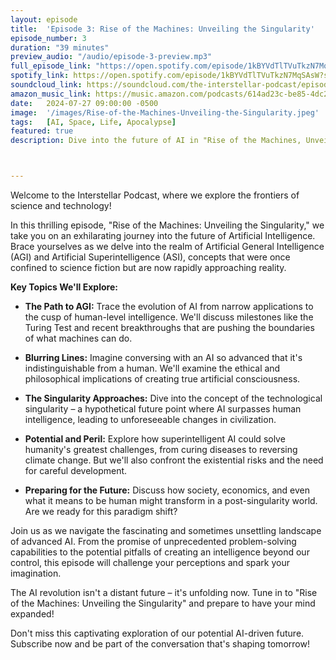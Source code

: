 ```yaml
---
layout: episode
title:  'Episode 3: Rise of the Machines: Unveiling the Singularity'
episode_number: 3
duration: "39 minutes"
preview_audio: "/audio/episode-3-preview.mp3"
full_episode_link: "https://open.spotify.com/episode/1kBYVdTlTVuTkzN7MqSAsW?si=H8suk_wHSXCPocS2ifNqbw"
spotify_link: https://open.spotify.com/episode/1kBYVdTlTVuTkzN7MqSAsW?si=H8suk_wHSXCPocS2ifNqbw
soundcloud_link: https://soundcloud.com/the-interstellar-podcast/episode-3-rise-of-the-machines-unveiling-the-singularity
amazon_music_link: https://music.amazon.com/podcasts/614ad23c-be85-4dc2-b07b-510266723045/episodes/5ce150d8-d5f5-4bb5-88c2-aad15c5f21b8/episode-3-rise-of-the-machines-unveiling-the-singularity
date:   2024-07-27 09:00:00 -0500
image:  '/images/Rise-of-the-Machines-Unveiling-the-Singularity.jpeg'
tags:   [AI, Space, Life, Apocalypse]
featured: true
description: Dive into the future of AI in "Rise of the Machines, Unveiling the Singularity". We explore Artificial General Intelligence, the Singularity, and the blurring lines between human and machine intelligence. Discover the potential and risks of advanced AI as we analyze its implications for humanity's future. The AI revolution is here – are we ready?



---
```


Welcome to the Interstellar Podcast, where we explore the frontiers of science and technology!

In this thrilling episode, "Rise of the Machines: Unveiling the Singularity," we take you on an exhilarating journey into the future of Artificial Intelligence. Brace yourselves as we delve into the realm of Artificial General Intelligence (AGI) and Artificial Superintelligence (ASI), concepts that were once confined to science fiction but are now rapidly approaching reality.

**Key Topics We'll Explore:**

* **The Path to AGI:** Trace the evolution of AI from narrow applications to the cusp of human-level intelligence. We'll discuss milestones like the Turing Test and recent breakthroughs that are pushing the boundaries of what machines can do.

* **Blurring Lines:** Imagine conversing with an AI so advanced that it's indistinguishable from a human. We'll examine the ethical and philosophical implications of creating true artificial consciousness.

* **The Singularity Approaches:** Dive into the concept of the technological singularity – a hypothetical future point where AI surpasses human intelligence, leading to unforeseeable changes in civilization.

* **Potential and Peril:** Explore how superintelligent AI could solve humanity's greatest challenges, from curing diseases to reversing climate change. But we'll also confront the existential risks and the need for careful development.

* **Preparing for the Future:** Discuss how society, economics, and even what it means to be human might transform in a post-singularity world. Are we ready for this paradigm shift?

Join us as we navigate the fascinating and sometimes unsettling landscape of advanced AI. From the promise of unprecedented problem-solving capabilities to the potential pitfalls of creating an intelligence beyond our control, this episode will challenge your perceptions and spark your imagination.

The AI revolution isn't a distant future – it's unfolding now. Tune in to "Rise of the Machines: Unveiling the Singularity" and prepare to have your mind expanded!

Don't miss this captivating exploration of our potential AI-driven future. Subscribe now and be part of the conversation that's shaping tomorrow!
